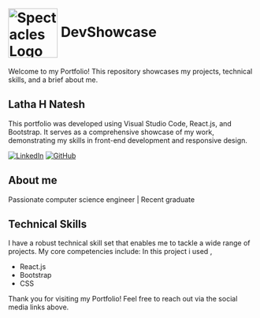 # <img src="https://st3.depositphotos.com/1563253/34529/i/450/depositphotos_345297622-stock-photo-portfolio-web-sticker-button.jpg" alt="Spectacles Logo" width="100" style="vertical-align: middle;"/> DevShowcase

Welcome to my Portfolio! This repository showcases my projects, technical skills, and a brief about me.

## Latha H Natesh

This portfolio was developed using Visual Studio Code, React.js, and Bootstrap. It serves as a comprehensive showcase of my work, demonstrating my skills in front-end development and responsive design.


[![LinkedIn](https://img.shields.io/badge/LinkedIn-0077B5?style=for-the-badge&logo=linkedin&logoColor=white)](https://www.linkedin.com/in/latha-hn-196059287)
[![GitHub](https://img.shields.io/badge/GitHub-181717?style=for-the-badge&logo=github&logoColor=white)](https://github.com/Latha56)

## About me

Passionate computer science engineer | Recent graduate

## Technical Skills

I have a robust technical skill set that enables me to tackle a wide range of projects. My core competencies include:
In this project i used ,

- React.js
- Bootstrap
- CSS 


Thank you for visiting my  Portfolio! Feel free to reach out via the social media links above.


